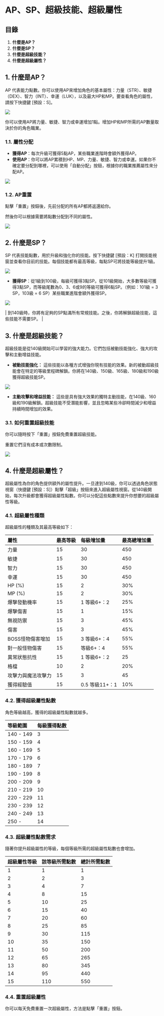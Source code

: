 # AP、SP、超級技能、超級屬性
## 目錄
1.  **什麼是AP？**
2.  **什麼是SP？**
3.  **什麼是超級技能？**
4.  **什麼是超級屬性？**
## 1. 什麼是AP？

AP 代表能力點數。你可以使用AP來增加角色的基本屬性：力量（STR）、敏捷（DEX）、智力（INT）、幸運（LUK），以及最大HP和MP。要查看角色的屬性，請按下快捷鍵 \[預設：S]。

![](https://aliceric27s-organization.gitbook.io/images/msn-101/beginners-guide/skill-and-rune/image_1747236301315_830.png)

你可以使用AP將力量、敏捷、智力或幸運增加1點。增加HP和MP所需的AP數量取決於你的角色職業。

### 1.1. 屬性分配
*   **獲得AP**：每次升級可獲得5點AP，某些職業進階時會額外獲得AP。
*   **使用AP**：你可以將AP累積到HP、MP、力量、敏捷、智力或幸運。如果你不確定要分配到哪裡，可以使用「自動分配」按鈕，根據你的職業推薦屬性來分配AP。

![](https://aliceric27s-organization.gitbook.io/images/msn-101/beginners-guide/skill-and-rune/image_1747236301315_731.png)

### 1.2. AP重置

點擊「重置」按鈕後，先前分配的所有AP都將返還給你。

然後你可以根據需要將點數分配到不同的屬性。

![](https://aliceric27s-organization.gitbook.io/images/msn-101/beginners-guide/skill-and-rune/image_1747236301315_311.png)

## 2. 什麼是SP？

SP 代表技能點數，用於升級和強化你的技能。按下快捷鍵 \[預設：K] 打開技能視窗並查看你目前的技能。每個技能都有最高等級，每點SP可將技能等級提升1級。

![](https://aliceric27s-organization.gitbook.io/images/msn-101/beginners-guide/skill-and-rune/image_1747236301315_175.png)

*   **獲得SP**：從1級到100級，每級可獲得3點SP。從101級開始，大多數等級可獲得3點SP，而等級尾數為0、3、6或9的等級可獲得6點SP。（例如：101級 = 3 SP，103級 = 6 SP）某些職業進階會額外獲得SP。

![](https://aliceric27s-organization.gitbook.io/images/msn-101/beginners-guide/skill-and-rune/image_1747236301316_95.png)

| 到140級時，你將有足夠的SP點滿所有常規技能。之後，你將解鎖超級技能，這些技能不需要SP。 |

## 3. 什麼是超級技能？

超級技能是從140級開始可以學習的強大能力。它們包括被動技能強化、強大的攻擊和主動增益技能。

*   **被動技能強化：** 這些技能以各種方式增強你現有技能的效果。新的被動超級技能會在特定的等級里程碑解鎖。你將在140級、150級、165級、180級和190級獲得超級技能SP。

![](https://aliceric27s-organization.gitbook.io/images/msn-101/beginners-guide/skill-and-rune/image_1747236301316_57.png)

*   **主動攻擊和增益技能：** 這些是具有強大效果的獨特主動技能，在140級、160級和190級解鎖。超級技能不受潛能影響，並且忽略某些冷卻時間減少和增益持續時間增加的效果。
### 3.1. 如何重置超級技能

你可以隨時按下「重置」按鈕免費重置超級技能。

重置它們沒有成本或次數限制。

![](https://aliceric27s-organization.gitbook.io/images/msn-101/beginners-guide/skill-and-rune/image_1747236301316_716.png)

## 4. 什麼是超級屬性？

超級屬性為你的角色提供額外的屬性提升。一旦達到140級，你可以透過角色狀態視窗（快捷鍵 \[預設：S]）點擊「超級」按鈕來進入超級屬性視窗。從140級開始，每次升級都會獲得超級屬性點數。你可以分配這些點數來提升你想要的超級屬性等級。

### 4.1. 超級屬性種類

超級屬性的種類及其最高等級如下：

| 屬性 | 最高等級 | 每級增加量 | 最高總增加量 |
|:---|:---|:---|:---|
| 力量 | 15 | 30 | 450 |
| 敏捷 | 15 | 30 | 450 |
| 智力 | 15 | 30 | 450 |
| 幸運 | 15 | 30 | 450 |
| HP (%) | 15 | 2 | 30% |
| MP (%) | 15 | 2 | 30% |
| 爆擊發動機率 | 15 | 1 等級6+：2 | 25% |
| 爆擊傷害 | 15 | 1 | 15% |
| 無視防禦 | 15 | 3 | 45% |
| 傷害 | 15 | 3 | 45% |
| BOSS怪物傷害增加 | 15 | 3 等級6+：4 | 55% |
| 對一般怪物傷害 | 15 | 等級6+：4 | 55% |
| 異常狀態抗性 | 15 | 1 等級6+：2 | 25 |
| 格檔 | 10 | 2 | 20% |
| 攻擊力與魔法攻擊力 | 15 | 3 | 45 |
| 獲得經驗值 | 15 | 0.5 等級11+：1 | 10% |

### 4.2. 獲得超級屬性點數

角色等級越高，獲得的超級屬性點數就越多。

| 等級範圍 | 每級獲得點數 |
|:---|:---|
| 140 - 149 | 3 |
| 150 - 159 | 4 |
| 160 - 169 | 5 |
| 170 - 179 | 6 |
| 180 - 189 | 7 |
| 190 - 199 | 8 |
| 200 - 209 | 9 |
| 210 - 219 | 10 |
| 220 - 229 | 11 |
| 230 - 239 | 12 |
| 240 - 249 | 13 |
| 250 - | 14 |

### 4.3. 超級屬性點數需求

隨著你提升超級屬性的等級，每個等級所需的超級屬性點數也會增加。

| 超級屬性等級 | 該等級所需點數 | 總計所需點數 |
|:---|:---|:---|
| 1 | 1 | 1 |
| 2 | 2 | 3 |
| 3 | 4 | 7 |
| 4 | 8 | 15 |
| 5 | 10 | 25 |
| 6 | 15 | 40 |
| 7 | 20 | 60 |
| 8 | 25 | 85 |
| 9 | 30 | 115 |
| 10 | 35 | 150 |
| 11 | 50 | 200 |
| 12 | 65 | 265 |
| 13 | 80 | 345 |
| 14 | 95 | 440 |
| 15 | 110 | 550 |

### 4.4. 重置超級屬性

你可以每天免費重置一次超級屬性，方法是點擊「重置」按鈕。